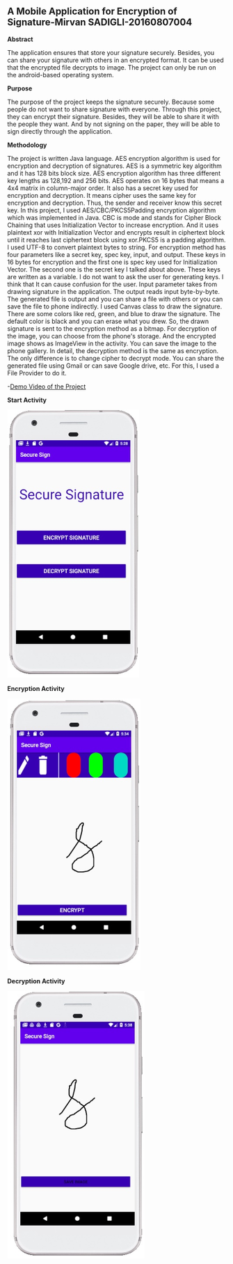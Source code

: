 ## A Mobile Application for Encryption of Signature-Mirvan SADIGLI-20160807004

**Abstract**

The application ensures that store your signature securely. Besides, you can share your signature with others in an encrypted format. It can be used that the encrypted file 
decrypts to image. The project can only be run on the android-based operating system.

**Purpose**

 The purpose of the project keeps the signature securely. Because some people do not want to share signature with everyone. Through this project, they can encrypt their signature.
 Besides, they will be able to share it with the people they want. And by not signing on the paper, they will be able to sign directly through the application.

**Methodology**

The project is written Java language. AES encryption algorithm is used for encryption and decryption of signatures. AES is a symmetric key algorithm and it has 128 bits block size.
AES encryption algorithm has three different key lengths as 128,192 and 256 bits. AES operates on 16 bytes that means a 4x4 matrix in column-major order. It also has a secret key
used for encryption and decryption. It means cipher uses the same key for encryption and decryption. Thus, the sender and receiver know this secret key. In this project, I used 
AES/CBC/PKCS5Padding encryption algorithm which was implemented in Java. CBC is mode and stands for Cipher Block Chaining that uses Initialization Vector to increase encryption.
And it uses plaintext xor with Initialization Vector and encrypts result in ciphertext block until it reaches last ciphertext block using xor.PKCS5 is a padding algorithm. I used
UTF-8 to convert plaintext bytes to string. For encryption method has four parameters like a secret key, spec key, input, and output. These keys in 16 bytes for encryption and 
the first one is spec key used for Initialization Vector. The second one is the secret key I talked about above. These keys are written as a variable. I do not want to ask the
user for generating keys. I think that It can cause confusion for the user. Input parameter takes from drawing signature in the application. The output reads input byte-by-byte.
The generated file is output and you can share a file with others or you can save the file to phone indirectly. I used Canvas class to draw the signature. There are some colors 
like red, green, and blue to draw the signature. The default color is black and you can erase what you drew. So, the drawn signature is sent to the encryption method as a bitmap.
For decryption of the image, you can choose from the phone's storage. And the encrypted image shows as ImageView in the activity. You can save the image to the phone gallery. 
In detail, the decryption method is the same as encryption. The only difference is to change cipher to decrypt mode. You can share the generated file using Gmail or can save
Google drive, etc. For this, I used a File Provider to do it.


-[Demo Video of the Project](https://youtu.be/1CsaB4HG7OQ)




**Start Activity**

![Github 1](/images/StartActivity.jpg)


**Encryption Activity**

![GitHub 2](/images/EncryptionActivity.jpg)

**Decryption Activity**

![GitHub 3](/images/DecryptionActivity.jpg)
